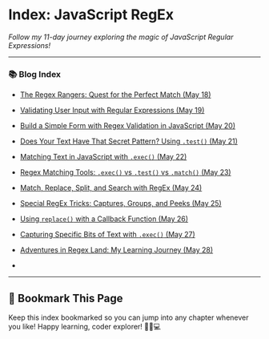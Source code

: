 # Index: JavaScript RegEx

*Follow my 11-day journey exploring the magic of JavaScript Regular Expressions!*

---

### 📚 Blog Index

- [The Regex Rangers: Quest for the Perfect Match (May 18)](https://agunechemba.github.io/2025/05/18/Javascript-The-Regex-Rangers-Quest-for-the-Perfect-Match.html)

- [Validating User Input with Regular Expressions (May 19)](https://agunechemba.github.io/2025/05/19/Javascript-Regex-Validating-User-Input-with-Regular-Expressions.html)

- [Build a Simple Form with Regex Validation in JavaScript (May 20)](https://agunechemba.github.io/2025/05/20/Build-a-Simple-Form-with-Regex-Validation-in-JavaScript.html)

- [Does Your Text Have That Secret Pattern? Using `.test()` (May 21)](https://agunechemba.github.io/2025/05/21/Javascript-Regular-Expression-Does-Your-Text-Have-That-Secret-Pattern-Using-.test()-in-JavaScript.html)

- [Matching Text in JavaScript with `.exec()` (May 22)](https://agunechemba.github.io/2025/05/22/Regex-Matching-Text-in-JavaScript-with-.exec().html)

- [Regex Matching Tools: `.exec()` vs `.test()` vs `.match()` (May 23)](https://agunechemba.github.io/2025/05/23/Regex-JavaScript-Matching-Tools-.exec()-vs-.test()-vs-.match().html)

- [Match, Replace, Split, and Search with RegEx (May 24)](https://agunechemba.github.io/2025/05/24/JavaScript-Strings-and-RegEx-Match,-Replace,-Split,-and-Search.html)

- [Special RegEx Tricks: Captures, Groups, and Peeks (May 25)](https://agunechemba.github.io/2025/05/25/Mastering-Special-RegEx-Tricks-Captures,-Groups-and-Peeks.html)

- [Using `replace()` with a Callback Function (May 26)](https://agunechemba.github.io/2025/05/26/RegEx-Using-String.replace()-with-a-Callback-Function-in-JavaScript.html)

- [Capturing Specific Bits of Text with `.exec()` (May 27)](https://agunechemba.github.io/2025/05/27/Javascript-RegEx-Capturing-Specific-Bits-of-Text-Using-Regex-and-exec().html)

- [Adventures in Regex Land: My Learning Journey (May 28)](https://agunechemba.github.io/2025/05/28/Adventures-in-Regex-Land-My-Journey-Learning-JavaScript-Patterns.html)

- 
---

## 📌 Bookmark This Page

Keep this index bookmarked so you can jump into any chapter whenever you like!
Happy learning, coder explorer! 🧠💡💻
